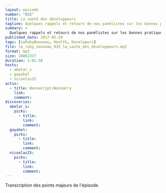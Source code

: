 ```yaml
---
layout: episode
number: "015"
title: La santé des développeurs
tagline: Quelques rappels et retours de nos panélistes sur les bonnes pratiques physiques à adopter.
summary: >
  Quelques rappels et retours de nos panélistes sur les bonnes pratiques physiques à adopter.
published_date: 2017-05-29
tags: [LeRubyNouveau, Health, Developers]
file: le_ruby_nouveau_015_la_sante_des_developpeurs.mp3
format: mp3
size: 28862337
duration: 1:01:50
hosts:
  - abelar_s
  - gayahel
  - nicoolas25
actus:
  - title: WannaCrypt/WannaCry
    link:
    comment:
discoveries:
  abelar_s:
    picks:
      - title:
        link:
        comment:
  gayahel:
    picks:
      - title:
        link:
        comment:
  nicoolas25:
    picks:
      - title:
        link:
        comment:
---
```


Transcription des points majeurs de l'épisode.
